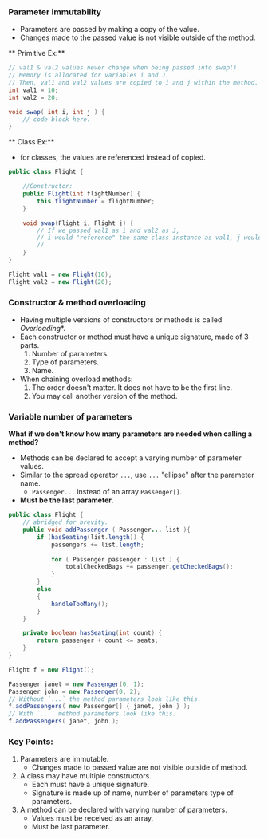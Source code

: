 ### Parameter immutability
* Parameters are passed by making a copy of the value.
* Changes made to the passed value is not visible outside of the method.

** Primitive Ex:**
```Java
// val1 & val2 values never change when being passed into swap(). 
// Memory is allocated for variables i and J.
// Then, val1 and val2 values are copied to i and j within the method.
int val1 = 10;
int val2 = 20;

void swap( int i, int j ) {
    // code block here.
}
```

** Class Ex:**
* for classes, the values are referenced instead of copied.
```Java
public class Flight {

    //Constructor:
    public Flight(int flightNumber) {
        this.flightNumber = flightNumber;
    }

    void swap(Flight i, Flight j) {
        // If we passed val1 as i and val2 as J,
        // i would "reference" the same class instance as val1, j would reference val2.
        // 
    }
}

Flight val1 = new Flight(10);
Flight val2 = new Flight(20);
```

### Constructor & method overloading
* Having multiple versions of constructors or methods is called *Overloading**.
* Each constructor or method must have a unique signature, made of 3 parts.
    1. Number of parameters.
    2. Type of parameters.
    3. Name.
* When chaining overload methods:
    1. The order doesn't matter. It does not have to be the first line.
    2. You may call another version of the method.  

### Variable number of parameters
**What if we don't know how many parameters are needed when calling a method?**
* Methods can be declared to accept a varying number of parameter values.
* Similar to the spread operator `...`, use `...` "ellipse" after the parameter name.
  * `Passenger...` instead of an array `Passenger[]`.
* **Must be the last parameter**.

```Java
public class Flight {
    // abridged for brevity.
    public void addPassenger ( Passenger... list ){
        if (hasSeating(list.length)) {
            passengers += list.length;
            
            for ( Passenger passenger : list ) {
                totalCheckedBags += passenger.getCheckedBags();
            }
        }
        else 
        {
            handleTooMany();
        }
    }

    private boolean hasSeating(int count) {
        return passenger + count <= seats;
    }
}

Flight f = new Flight();

Passenger janet = new Passenger(0, 1);
Passenger john = new Passenger(0, 2);
// Without `...` the method parameters look like this.
f.addPassengers( new Passenger[] { janet, john } );
// With `...` method parameters look like this.
f.addPassengers( janet, john );
```

### Key Points:
1. Parameters are immutable.
   * Changes made to passed value are not visible outside of method.
3. A class may have multiple constructors.
   * Each must have a unique signature.
   * Signature is made up of name, number of parameters type of parameters.
4. A method can be declared with varying number of parameters.
   * Values must be received as an array.
   * Must be last parameter.

